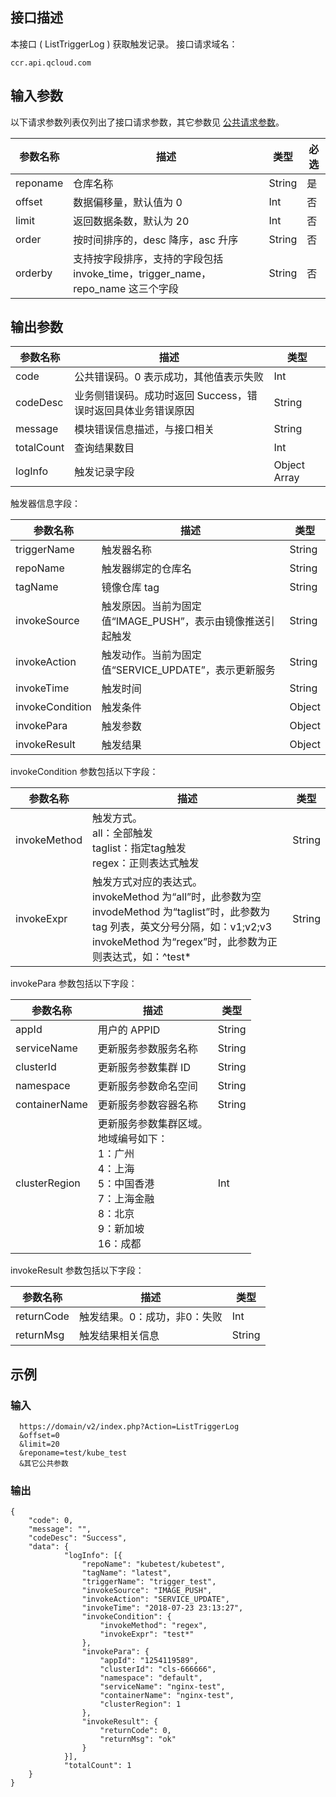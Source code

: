## 接口描述
本接口 ( ListTriggerLog ) 获取触发记录。
接口请求域名：

````
ccr.api.qcloud.com
````

## 输入参数
以下请求参数列表仅列出了接口请求参数，其它参数见 [公共请求参数](https://intl.cloud.tencent.com/document/api/457/9463)。

| 参数名称 | 描述 |类型 | 必选  |
|---------|---------|---------|---------|
| reponame   | 仓库名称 | String |是 |
| offset   | 数据偏移量，默认值为 0 | Int |否 |
| limit   | 返回数据条数，默认为 20 | Int |否 |
| order   | 按时间排序的，desc 降序，asc 升序 | String |否 |
| orderby   | 支持按字段排序，支持的字段包括invoke_time，trigger_name，repo_name 这三个字段 | String |否 |

## 输出参数

| 参数名称 | 描述 |类型 |
|---------|---------|---------|
| code | 公共错误码。0 表示成功，其他值表示失败|Int |
| codeDesc | 业务侧错误码。成功时返回 Success，错误时返回具体业务错误原因|String |
| message |  模块错误信息描述，与接口相关|String |
| totalCount |  查询结果数目|Int |
| logInfo |  触发记录字段|Object Array |

触发器信息字段：

| 参数名称 | 描述 |类型 |
|---------|---------|---------|
| triggerName   | 触发器名称 | String |
| repoName   | 触发器绑定的仓库名 | String |
| tagName   | 镜像仓库 tag | String |
| invokeSource   | 触发原因。当前为固定值“IMAGE_PUSH”，表示由镜像推送引起触发 | String |
| invokeAction   | 触发动作。当前为固定值“SERVICE_UPDATE”，表示更新服务 | String|
| invokeTime   | 触发时间 | String|
| invokeCondition   | 触发条件| Object|
| invokePara   | 触发参数| Object|
| invokeResult   | 触发结果| Object|

invokeCondition 参数包括以下字段：

| 参数名称 | 描述 |类型 |
|---------|---------|---------|
| invokeMethod   | 触发方式。<br>all：全部触发<br>taglist：指定tag触发<br>regex：正则表达式触发 | String |
| invokeExpr   | 触发方式对应的表达式。<br>invokeMethod 为“all”时，此参数为空<br>invodeMethod 为“taglist”时，此参数为 tag 列表，英文分号分隔，如：v1;v2;v3<br>invokeMethod 为“regex”时，此参数为正则表达式，如：^test* | String |

invokePara 参数包括以下字段：

| 参数名称 | 描述 |类型 |
|---------|---------|---------|
| appId   | 用户的 APPID | String |
| serviceName   | 更新服务参数服务名称 | String |
| clusterId   | 更新服务参数集群 ID | String |
| namespace   | 更新服务参数命名空间 | String |
| containerName   | 更新服务参数容器名称 | String |
| clusterRegion   | 更新服务参数集群区域。<br>地域编号如下：<br>1：广州<br>4：上海<br>5：中国香港<br>7：上海金融<br>8：北京<br>9：新加坡<br>16：成都 | Int |

invokeResult 参数包括以下字段：

| 参数名称 | 描述 |类型 |
|---------|---------|---------|
| returnCode   | 触发结果。0：成功，非0：失败 | Int|
| returnMsg   | 触发结果相关信息 | String|
## 示例
### 输入

```
  https://domain/v2/index.php?Action=ListTriggerLog
  &offset=0
  &limit=20
  &reponame=test/kube_test
  &其它公共参数
```
### 输出

```
{
    "code": 0,
    "message": "", 
    "codeDesc": "Success",
    "data": {
			"logInfo": [{
				"repoName": "kubetest/kubetest",
				"tagName": "latest",
				"triggerName": "trigger_test",
				"invokeSource": "IMAGE_PUSH",
				"invokeAction": "SERVICE_UPDATE",
				"invokeTime": "2018-07-23 23:13:27",
				"invokeCondition": {
					"invokeMethod": "regex",
					"invokeExpr": "test*"
				},
				"invokePara": {
					"appId": "1254119589",
					"clusterId": "cls-666666",
					"namespace": "default",
					"serviceName": "nginx-test",
					"containerName": "nginx-test",
					"clusterRegion": 1
				},
				"invokeResult": {
					"returnCode": 0,
					"returnMsg": "ok"
				}
			}],
			"totalCount": 1
	}
}

```

